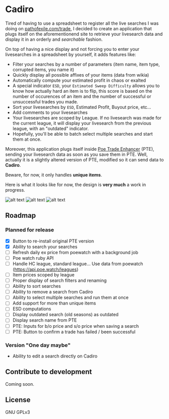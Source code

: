 # Cadiro

Tired of having to use a spreadsheet to register all the live searches I was doing on [pathofexile.com/trade](https://pathofexile.com/trade), I decided to create an application that plugs itself on the aforementionend site to retrieve your livesearch data and display it in an orderly and *searchable* fashion.

On top of having a nice display and not forcing you to enter your livesearches in a spreadsheet by yourself, it adds features like: 

- Filter your searches by a number of parameters (item name, item type, corrupted items, you name it)
- Quickly display all possible affixes of your items (data from wikia)
- Automatically compute your estimated profit in chaos or exalted
- A special indicator `ESD`, your `Estimated Sweep Difficulty` allows you to know how actually hard an item is to flip, this score is based on the number of occurences of an item and the number of successful or unsuccessful trades you made.
- Sort your livesearches by `ESD`, Estimated Profit, Buyout price, etc...
- Add comments to your livesearches
- Your livesearches are scoped by League. If no livesearch was made for the current league, it will display your livesearch from the previous league, with an "outdated" indicator.
- Hopefully, you'll be able to batch select multiple searches and start them at once.

Moreover, this application plugs itself inside [Poe Trade Enhancer](https://github.com/ghostscript3r/poe-trade-official-site-enhancer) (PTE), sending your livesearch data as soon as you save them in PTE. Well, actually it is a slightly altered version of PTE, modified so it can send data to **Cadiro**.

Beware, for now, it only handles **unique items**.

Here is what it looks like for now, the design is **very much** a work in progress.

![alt text](/documentation/economy2.png?raw=true )
![alt text](/documentation/economy1.png?raw=true )
![alt text](/documentation/howto.png?raw=true )

## Roadmap

### Planned for release

- [X] Button to re-install original PTE version
- [X] Ability to search your searches
- [ ] Refresh daily ex price from poewatch with a background job
- [ ] Poe watch ruby API
- [ ] Handle HC league, standard league... Use data from poewatch (https://api.poe.watch/leagues)
- [ ] Item prices scoped by league
- [ ] Proper display of search filters and renaming
- [ ] Ability to sort searches
- [ ] Ability to remove a search from Cadiro
- [ ] Ability to select multiple searches and run them at once
- [ ] Add support for more than unique items
- [ ] ESD computations
- [ ] Display outdated search (old seasons) as outdated
- [ ] Display search name from PTE
- [ ] PTE: Inputs for b/o price and s/o price when saving a search
- [ ] PTE: Button to confirm a trade has failed / been successful

### Version "One day maybe"

- Ability to edit a search directly on Cadiro

## Contribute to development

Coming soon.

## License

GNU GPLv3